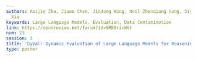 ```yaml
---
authors: Kaijie Zhu, Jiaao Chen, Jindong Wang, Neil Zhenqiang Gong, Diyi Yang, Xing
  Xie
keywords: Large Language Models, Evaluation, Data Contamination
link: https://openreview.net/forum?id=SRB8ricWVr
num: 23
session: 3
title: 'DyVal: Dynamic Evaluation of Large Language Models for Reasoning Tasks'
type: poster
---
```

